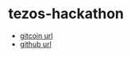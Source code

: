 # tezos-hackathon

+ [gitcoin url](https://gitcoin.co/issue/tezos-contrib/gitcoin-submissions/1/100026121)
+ [github url](https://github.com/tezos-contrib/gitcoin-submissions/issues/1)
